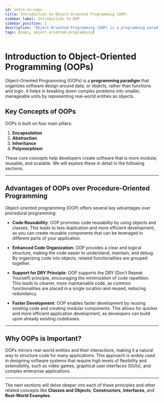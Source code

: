 ```yaml
---
id: intro-to-oops
title: Introduction to Object-Oriented Programming (OOP)
sidebar_label: Introduction to OOP
sidebar_position: 1
description: "Object-Oriented Programming (OOP) is a programming paradigm based on the concept of objects, which can contain data and code to manipulate that data. It promotes concepts like encapsulation, inheritance, and polymorphism."
tags: [oops, object-oriented-programming]
---
```


# **Introduction to Object-Oriented Programming (OOPs)**

Object-Oriented Programming (OOPs) is a **programming paradigm** that organizes software design around data, or objects, rather than functions and logic. It helps in breaking down complex problems into smaller, manageable units by representing real-world entities as objects.

## **Key Concepts of OOPs**

OOPs is built on four main pillars:
1. **Encapsulation**
2. **Abstraction**
3. **Inheritance**
4. **Polymorphism**


These core concepts help developers create software that is more modular, reusable, and scalable. We will explore these in detail in the following sections.

---

## **Advantages of OOPs over Procedure-Oriented Programming**

Object-oriented programming (OOP) offers several key advantages over procedural programming:

- **Code Reusability**: OOP promotes code reusability by using objects and classes. This leads to less duplication and more efficient development, as you can create reusable components that can be leveraged in different parts of your application.

- **Enhanced Code Organization**: OOP provides a clear and logical structure, making the code easier to understand, maintain, and debug. By organizing code into objects, related functionalities are grouped together.

- **Support for DRY Principle**: OOP supports the DRY (Don’t Repeat Yourself) principle, encouraging the minimization of code repetition. This leads to cleaner, more maintainable code, as common functionalities are placed in a single location and reused, reducing redundancy.

- **Faster Development**: OOP enables faster development by reusing existing code and creating modular components. This allows for quicker and more efficient application development, as developers can build upon already existing codebases.

---

## **Why OOPs is Important?**

OOPs mirrors real-world entities and their interactions, making it a natural way to structure code for many applications. This approach is widely used in designing software systems that require high levels of flexibility and extensibility, such as video games, graphical user interfaces (GUIs), and complex enterprise applications.

---

The next sections will delve deeper into each of these principles and other related concepts like **Classes and Objects**, **Constructors**, **Interfaces**, and **Real-World Examples**.
